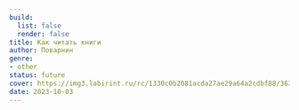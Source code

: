 ```yaml
---
build:
  list: false
  render: false
title: Как читать книги
author: Поварнин
genre:
- other
status: future
cover: https://img3.labirint.ru/rc/1330c0b2081acda27ae29a64a2cdbf88/363x561q80/books72/717337/cover.jpg?1653661516
date: 2023-10-03
---
```


